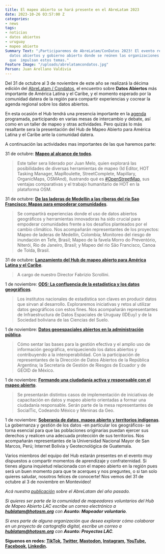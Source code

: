 ```yaml
---
title: El mapeo abierto se hará presente en el AbreLatam 2023
date: 2023-10-26 03:57:00 Z
categories:
- news
tags:
- noticias
- datos abiertos
- uruguay
- mapeo abierto
Summary Text: "¡Participaremos de AbreLatam/ConDatos 2023! El evento regional sobre
  datos abiertos y gobierno abierto donde se reúnen las organizaciones e individuos
  que  impulsan estos temas."
Feature Image: "/uploads/abrelatamcondatos.jpg"
Person: Juan Arellano Valdivia
---
```


Del 31 de octubre al 3 de noviembre de este año se realizará la décima edición del [AbreLatam / Condatos](https://2023.abrelatam.org/), el encuentro sobre **Datos Abiertos** más importante de América Latina y el Caribe, y el momento esperado por la comunidad datera de la región para compartir experiencias y cocrear la agenda regional sobre los datos abiertos.

En esta ocasión el Hub tendrá una presencia importante en la [agenda](https://2023.abrelatam.org/agenda/#) programada, participando en varias mesas de intercambio y debate, así como en un taller de mapeo y otras actividades. Pero quizás lo más resaltante sera la presentación del Hub de Mapeo Abierto para América Latina y el Caribe ante la comunidad datera.

A continuación las actividades mas importantes de las que haremos parte:

31 de octubre: **[Mapeo al alcance de todos](https://llamado.abrelatam.org/abrelatam-condatos-2023/talk/HLTBQ7/)**.

> Este taller sera liderado por Juan Melo, quien explorará las posibilidades de diversas herramientas de mapeo (Id Editor, HOT Tasking Manager, MapRoulette, StreetComplete, Mapillary, OrganicMaps, OSMAnd), ilustrando qué es [#OpenStreetMap](https://twitter.com/hashtag/OpenStreetMap?src=hashtag_click), sus ventajas comparativas y el trabajo humanitario de HOT en la plataforma OSM.

31 de octubre: **[De las laderas de Medellín a las riberas del río Sao Francisco: Mapas para empoderar comunidades](https://llamado.abrelatam.org/abrelatam-condatos-2023/talk/HJRJDT/)**.

> Se compartirá experiencias donde el uso de datos abiertos geográficos y herramientas innovadoras ha sido crucial para empoderar comunidades frente a los desafíos planteados por el cambio climático. Nos acompañarán representantes de los proyectos: Mapeo de laderas de Medellín, Colombia; Monitoreo del riesgo de inundación en Tefe, Brasil; Mapeo de la favela Morro do Preventório, Niterói, Rio de Janeiro, Brasil; y Mapeo del rio São Francisco, Canoa de Tolda, Brasil.

31 de octubre: **[Lanzamiento del Hub de mapeo abierto para América Latina y el Caribe](https://llamado.abrelatam.org/abrelatam-condatos-2023/talk/ZXF33L/)**.

> A cargo de nuestro Director Fabrizio Scrollini.

1 de noviembre: **[ODS: La confluencia de la estadística y los datos geográficos](https://llamado.abrelatam.org/abrelatam-condatos-2023/talk/YMTJDC/)**.

> Los institutos nacionales de estadística son claves en producir datos que sirvan al desarrollo. Exploraremos iniciativas y retos al utilizar datos geográficos con estos fines. Nos acompañarán representantes de Infraestructura de Datos Espaciales de Uruguay (IDEuy) y de la Sociedad boliviana de las Ciencias del Suelo.

1 de noviembre: **[Datos geoespaciales abiertos en la administración pública](https://llamado.abrelatam.org/abrelatam-condatos-2023/talk/PWMSHP/)**.

> Cómo sentar las bases para la gestión efectiva y el amplio uso de información geográfica, enriqueciendo los datos abiertos y contribuyendo a la interoperabilidad. Con la participación de representantes de la Dirección de Datos Abiertos de la República Argentina; la Secretaría de Gestión de Riesgos de Ecuador y de GEOID de México.

1 de noviembre: **[Formando una ciudadanía activa y responsable con el mapeo abierto](https://llamado.abrelatam.org/abrelatam-condatos-2023/talk/GVRZRD/)**.

> Se presentarán distintos casos de implementación de iniciativas de capacitación en datos y mapeo abierto orientadas a formar una ciudadanía responsable. Serán parte de la mesa representantes de SocialTic, Codeando México y Meninas da Geo.

1 de noviembre: **[Soberanía de datos, mapeo abierto y territorios indígenas](https://llamado.abrelatam.org/abrelatam-condatos-2023/talk/EX787L/)**. La gobernanza y gestión de los datos -en particular los geográficos- se torna esencial para que las poblaciones originarias puedan ejercer sus derechos y realicen una adecuada protección de sus territorios. Nos acompañarán representantes de la Universidad Nacional Mayor de San Marcos, Perú; Internet Bolivia y Geotecnológica de Guatemala.

Varios miembros del equipo del Hub estarán presentes en el evento muy dispuestos a compartir momentos de aprendizaje y confraternidad. Si tienes alguna inquietud relacionada con el mapeo abierto en la región pues será un buen momento para que te acerques y nos preguntes, o si tan solo quieres saludar, nosotros felices de conocerte! Nos vemos del 31 de octubre al 3 de noviembre en Montevideo!

*Acá nuestra [publicación](https://www.hotosm.org/updates/america-abierta-2022/) sobre el AbreLatam del año pasado.*

*Si quieres ser parte de la comunidad de mapeadores voluntarios del Hub de Mapeo Abierto LAC escribe un correo electrónico a **[hublatam@hotosm.org](mailto:hublatam@hotosm.org)** con **Asunto: Mapeador voluntario**.*

*Si eres parte de alguna organización que desea explorar cómo colaborar en un proyecto de cartografía digital, escribe un correo a **[hublatam@hotosm.org](mailto:hublatam@hotosm.org)** con **Asunto: Proyectos LAC**.*

**Síguenos en redes: [TikTok](https://www.tiktok.com/@mapeoabierto_la?lang=es), [Twitter](https://twitter.com/mapeoabierto_la), [Mastodon](https://mapstodon.space/@mapeoabierto_la), [Instagram](https://www.instagram.com/mapeoabierto_la/), [YouTube](https://www.youtube.com/channel/UCTH6Z_QODJ4NmmBmubS68VA), [Facebook](https://www.facebook.com/Mapeo-abierto-Am%C3%A9rica-Latina-102804808622456/), [Linkedin](https://www.linkedin.com/showcase/91453300/admin/feed/posts/).**